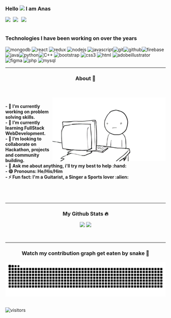 ### Hello <img src="https://github.com/TheDudeThatCode/TheDudeThatCode/blob/master/Assets/Hi.gif" width="29px"> I am Anas

<a href="https://www.linkedin.com/in/anas-j-mirza-541b3721b/">
  <img align="left" width="24px" src="https://cdn-icons-png.flaticon.com/512/3536/3536505.png"  />
</a>
<a href="https://twitter.com/AnasJMirza">
  <img align="left" width="26px" src="https://cdn.jsdelivr.net/npm/simple-icons@v3/icons/twitter.svg" />
</a>
<a href="mailto:ajmhimself@gmail.com">
  <img align="left" width="26px" src="https://cdn.jsdelivr.net/npm/simple-icons@v3/icons/gmail.svg" />
</a>
<br />
<br />
<!--<a href="http://dev.to/">
  <img align="left" width="26px" src="https://cdn.jsdelivr.net/npm/simple-icons@v3/icons/medium.svg" />
</a> -->


<!-- <a href="https://dev.to/subh117x">
  <img src="https://d2fltix0v2e0sb.cloudfront.net/dev-badge.svg" alt="Subhasmita Swain's DEV Profile" height="200" width="200" align="left"> -->
</a> 

### Technologies I have been working on over the years

<p align="left"><img src="https://img.icons8.com/color/480/000000/mongodb.png" alt="mongodb" width="40" height="40"/> <img src="https://img.icons8.com/color/480/000000/react-native.png" alt="react" width="40" height="40"/> <img src="https://repository-images.githubusercontent.com/347723622/92065800-865a-11eb-9626-dff3cb7fef55" alt="redux" width="40" height="40"/> <img src="https://img.icons8.com/color/480/000000/nodejs.png" alt="nodejs" width="40" height="40"/> <img src="https://img.icons8.com/color/480/000000/javascript--v1.png" alt="javascript" width="40" height="40"/><img src="https://img.icons8.com/color/480/000000/git.png" alt="git" width="40" height="40"/><img src="https://img.icons8.com/material-outlined/384/000000/github.png" alt="github" width="40" height="40"/><img src="https://img.icons8.com/color/480/000000/firebase.png" alt="firebase" width="40" height="40"/> <img src="https://img.icons8.com/color/48/000000/java-coffee-cup-logo--v1.png" alt="java" width="40" height="40"/><img src="https://img.icons8.com/fluency/240/000000/python.png" alt="python" width="40" height="40"/><img src="https://img.icons8.com/color/480/000000/c-plus-plus-logo.png" alt="C++" width="40" height="40"/> <img src="https://img.icons8.com/color/480/000000/bootstrap.png" alt="bootstrap" width="40" height="40"/> <img src="https://img.icons8.com/color/480/000000/css3.png" alt="css3" width="40" height="40"/> <img src="https://img.icons8.com/color/480/000000/html-5--v2.png" alt="html" width="40" height="40"> <img src="https://img.icons8.com/color/480/000000/adobe-illustrator--v1.png" alt="adobeillustrator" width="40" height="40"/> <img src="https://img.icons8.com/color/480/000000/figma--v1.png" alt="figma" width="40" height="40"/> <img src="https://img.icons8.com/dusk/480/000000/php-logo.png" alt="php" width="40" height="40"/> <img src="https://img.icons8.com/fluency/480/000000/mysql-logo.png" alt="mysql" width="40" height="40"/></p>

<hr/>

<h3 align = "center">About 👋</h3>
<br>
<br>

<img align="right" alt="GIF" height="200px" src="19Jq.gif">


<h4>
- 🔭 I’m currently working on problem solving skills.<br>
- 🌱 I’m currently learning FullStack WebDevelopment.<br>
- 👯 I’m looking to collaborate on Hackathon, projects and community building.<br>
<!-- - 🤔 I’m looking for help with Containerizing Applications. -->
- 💬 Ask me about anything, i'll try my best to help :hand:<br>
- 😄 Pronouns: He/His/Him<br>
- ⚡ Fun fact: I'm a Guitarist, a Singer a Sports lover :alien:<br>
</h4>

<br><br>
<hr/>

<h3 align = "center">My Github Stats 🔥</h3>

<p align = "center">

  <!-- [![Anas's GitHub stats](https://github-readme-stats.vercel.app/api?username=AnasJMirza&show_icons=true&theme=radical&box_width=5)](https://github.com/AnasJMirza/github-readme-stats)

[![GitHub Streak](https://github-readme-streak-stats.herokuapp.com/?user=AnasJMirza&theme=radical)](https://git.io/streak-stats) -->

<p align="center">
<img width="48%" src="https://github-readme-stats.vercel.app/api?username=AnasJMirza&show_icons=true&theme=radical" />     
 <img width="48%" src="https://github-readme-streak-stats.herokuapp.com/?user=AnasJMirza&show_icons=true&theme=radical" />
     <p/>

<!-- [![Top Langs](https://github-readme-stats.vercel.app/api/top-langs/?username=AnasJMirza&theme=radical)](https://github.com/AnasJMirza/github-readme-stats) -->

<!-- [![Top Langs](https://github-readme-stats.vercel.app/api/top-langs/?username=Ask-Subhasmita&layout=compact&langs_count=10)](https://github.com/Ask-Subhasmita/github-readme-stats) -->

</p>



<br/>



<!-- <img align="right" alt="GIF" height="300px" src="Dino_non-birthday_version.gif">
<br/> -->

<hr/>

<div align="center">
  <h3>Watch my contribution graph get eaten by snake 🐍</h3>
  <img src="https://github.com/SubhasmitaSw/SubhasmitaSw/blob/output/github-contribution-grid-snake.svg" />
</div>


<br> 

![visitors](https://visitor-badge.laobi.icu/badge?page_id=AnasJMirza.AnasJMirza)





<!-- linkForEditing =  https://github.com/anuraghazra/github-readme-stats#top-languages-card -->